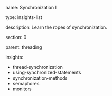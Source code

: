 name: Synchronization I

type: insights-list

description: Learn the ropes of synchronization.

section: 0

parent: threading

insights:
  - thread-synchronization
  - using-synchronized-statements
  - synchronization-methods
  - semaphores
  - monitors
